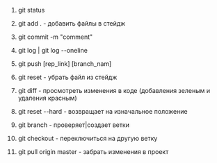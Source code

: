 1. git status
2. git add . - добавить файлы в стейдж
3. git commit -m "comment"
4. git log | git log --oneline
5. git push [rep_link] [branch_nam]

6. git reset - убрать файл из стейдж
7. git diff - просмотреть изменения в коде (добавления зеленым и удаления красным)
8. git reset --hard - возвращает на изначальное положение

9. git branch - проверяет|создает ветки
10. git checkout - переключиться на другую ветку

11. git pull origin master - забрать изменения в проект